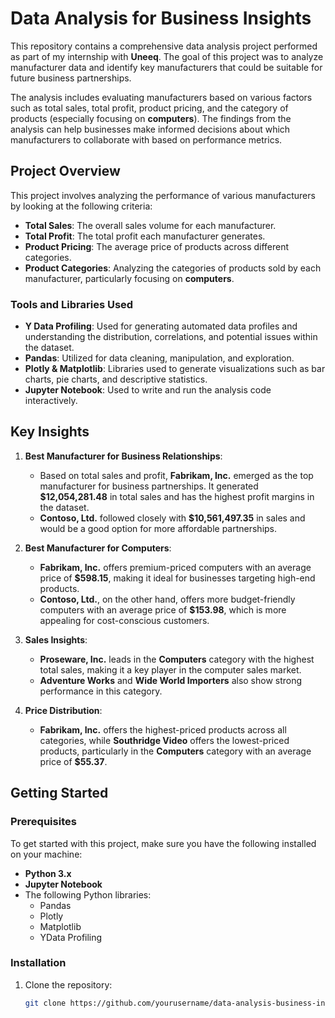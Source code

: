 # Data Analysis for Business Insights

This repository contains a comprehensive data analysis project performed as part of my internship with **Uneeq**. The goal of this project was to analyze manufacturer data and identify key manufacturers that could be suitable for future business partnerships. 

The analysis includes evaluating manufacturers based on various factors such as total sales, total profit, product pricing, and the category of products (especially focusing on **computers**). The findings from the analysis can help businesses make informed decisions about which manufacturers to collaborate with based on performance metrics.

## Project Overview

This project involves analyzing the performance of various manufacturers by looking at the following criteria:

- **Total Sales**: The overall sales volume for each manufacturer.
- **Total Profit**: The total profit each manufacturer generates.
- **Product Pricing**: The average price of products across different categories.
- **Product Categories**: Analyzing the categories of products sold by each manufacturer, particularly focusing on **computers**.

### Tools and Libraries Used

- **Y Data Profiling**: Used for generating automated data profiles and understanding the distribution, correlations, and potential issues within the dataset.
- **Pandas**: Utilized for data cleaning, manipulation, and exploration.
- **Plotly & Matplotlib**: Libraries used to generate visualizations such as bar charts, pie charts, and descriptive statistics.
- **Jupyter Notebook**: Used to write and run the analysis code interactively.

## Key Insights

1. **Best Manufacturer for Business Relationships**:
   - Based on total sales and profit, **Fabrikam, Inc.** emerged as the top manufacturer for business partnerships. It generated **$12,054,281.48** in total sales and has the highest profit margins in the dataset.
   - **Contoso, Ltd.** followed closely with **$10,561,497.35** in sales and would be a good option for more affordable partnerships.

2. **Best Manufacturer for Computers**:
   - **Fabrikam, Inc.** offers premium-priced computers with an average price of **$598.15**, making it ideal for businesses targeting high-end products.
   - **Contoso, Ltd.**, on the other hand, offers more budget-friendly computers with an average price of **$153.98**, which is more appealing for cost-conscious customers.

3. **Sales Insights**:
   - **Proseware, Inc.** leads in the **Computers** category with the highest total sales, making it a key player in the computer sales market.
   - **Adventure Works** and **Wide World Importers** also show strong performance in this category.

4. **Price Distribution**:
   - **Fabrikam, Inc.** offers the highest-priced products across all categories, while **Southridge Video** offers the lowest-priced products, particularly in the **Computers** category with an average price of **$55.37**.

## Getting Started

### Prerequisites

To get started with this project, make sure you have the following installed on your machine:

- **Python 3.x**
- **Jupyter Notebook**
- The following Python libraries:
  - Pandas
  - Plotly
  - Matplotlib
  - YData Profiling

### Installation

1. Clone the repository:
   ```bash
   git clone https://github.com/yourusername/data-analysis-business-insights.git
